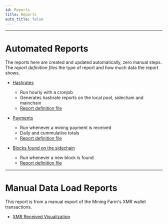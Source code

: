 ```yaml
---
id: Reports
title: Reports
auto_title: false
---
```


---

# Automated Reports

The reports here are created and updated automatically, zero manual steps. The *report definition files* the type of report and how much data the report shows.

* [Hashrates](/pages/reports/hashrate/index.html)
  * Run hourly with a cronjob
  * Generates hashrate reports on the local pool, sidechain and mainchain
  * [Report definition file](/conf/reports/hashrates.yml)

* [Payments](/pages/reports/payment/index.html)
  * Run whenever a mining payment is received
  * Daily and cummulative totals
  * [Report definition file](/conf/reports/payments.yml)

* [Blocks found on the sidechain](/pages/reports/blocksfound/index.html) 
  * Run whenever a new block is found
  * [Report definition file](/conf/reports/blocksfound.yml)

---

# Manual Data Load Reports

This report is from a manual export of the Mining Farm's XMR wallet transactions.

* [XMR Received Visualization](/pages/XMR-Received.html)



